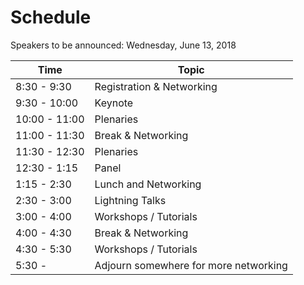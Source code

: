 # Schedule

Speakers to be announced: Wednesday, June 13, 2018


Time | Topic
--- | ---
8:30 - 9:30 |	Registration & Networking
9:30 - 10:00 | Keynote
10:00 - 11:00 | Plenaries
11:00 - 11:30 |Break & Networking
11:30 - 12:30 | Plenaries
12:30 - 1:15 | Panel 
1:15 - 2:30 | Lunch and Networking 
2:30 - 3:00 | Lightning Talks 
3:00 - 4:00 | Workshops / Tutorials 
4:00 - 4:30 | Break & Networking 
4:30 - 5:30 | Workshops / Tutorials 
5:30 - 	| Adjourn somewhere for more networking 
